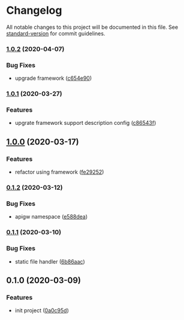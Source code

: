 # Changelog

All notable changes to this project will be documented in this file. See [standard-version](https://github.com/conventional-changelog/standard-version) for commit guidelines.

### [1.0.2](https://github.com/serverless-components/tencent-thinkphp/compare/v1.0.1...v1.0.2) (2020-04-07)


### Bug Fixes

* upgrade framework ([c654e90](https://github.com/serverless-components/tencent-thinkphp/commit/c654e90461a078e5e21ecbab5d4aa78e3a331932))

### [1.0.1](https://github.com/serverless-components/tencent-thinkphp/compare/v1.0.0...v1.0.1) (2020-03-27)


### Features

* upgrate framework support description config ([c86543f](https://github.com/serverless-components/tencent-thinkphp/commit/c86543f75ae6bf476773679dd4663f157114caf5))

## [1.0.0](https://github.com/serverless-components/tencent-thinkphp/compare/v0.1.2...v1.0.0) (2020-03-17)


### Features

* refactor using framework ([fe29252](https://github.com/serverless-components/tencent-thinkphp/commit/fe2925250279337a4a5669755becedb36e7b8c40))

### [0.1.2](https://github.com/serverless-components/tencent-thinkphp/compare/v0.1.1...v0.1.2) (2020-03-12)


### Bug Fixes

* apigw namespace ([e588dea](https://github.com/serverless-components/tencent-thinkphp/commit/e588dea98d84cc526d99f97b05928b1c1ecdcf0e))

### [0.1.1](https://github.com/serverless-components/tencent-thinkphp/compare/v0.1.0...v0.1.1) (2020-03-10)


### Bug Fixes

* static file handler ([6b86aac](https://github.com/serverless-components/tencent-thinkphp/commit/6b86aace933d60c0404b5a9a9ba9f57e6aec1709))

## 0.1.0 (2020-03-09)


### Features

* init project ([0a0c95d](https://github.com/serverless-components/tencent-thinkphp/commit/0a0c95d27925b6d1806d200d55425ea985aaadfe))
